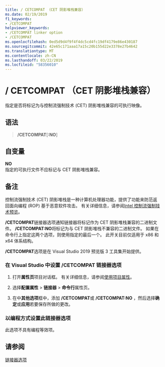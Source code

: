 ```yaml
---
title: / CETCOMPAT （CET 阴影堆栈兼容）
ms.date: 02/19/2019
f1_keywords:
- /CETCOMPAT
helpviewer_keywords:
- /CETCOMPAT linker option
- /CETCOMPAT
ms.openlocfilehash: 0ed5d9d4f9f4f4dc5cd4fc19df4179e86e430187
ms.sourcegitcommit: 42e65c171aaa17a15c20b155d22e3378e27b4642
ms.translationtype: MT
ms.contentlocale: zh-CN
ms.lasthandoff: 03/22/2019
ms.locfileid: "58356010"
---
```

# <a name="cetcompat-cet-shadow-stack-compatible"></a>/ CETCOMPAT （CET 阴影堆栈兼容）

指定是否将标记为与控制流强制技术 (CET) 阴影堆栈兼容的可执行映像。

## <a name="syntax"></a>语法

> **/CETCOMPAT**\[**:NO**]

## <a name="arguments"></a>自变量

**NO**<br/>
指定的可执行文件不应标记与 CET 阴影堆栈兼容。

## <a name="remarks"></a>备注

控制流强制技术 (CET) 阴影堆栈是一种计算机处理器功能，提供了功能来防范返回面向编程 (ROP) 基于恶意软件攻击。 有关详细信息，请参阅[Intel 控制流强制技术预览](https://software.intel.com/sites/default/files/managed/4d/2a/control-flow-enforcement-technology-preview.pdf)。

**/CETCOMPAT**链接器选项通知链接器将标记作为 CET 阴影堆栈兼容的二进制文件。 **/CETCOMPAT:NO**将标记为与 CET 阴影堆栈不兼容的二进制文件。 如果在命令行上指定这两个选项，则使用指定的最后一个。 此开关目前仅适用于 x86 和 x64 体系结构。

**/CETCOMPAT**选项是在 Visual Studio 2019 预览版 3 工具集开始提供。

### <a name="to-set-the-cetcompat-linker-option-in-visual-studio"></a>在 Visual Studio 中设置 /CETCOMPAT 链接器选项

1. 打开**属性页**项目对话框。 有关详细信息，请参阅[使用项目属性](../working-with-project-properties.md)。

1. 选择**配置属性** > **链接器** > **命令行**属性页。

1. 在中**其他选项**框中，添加 **/CETCOMPAT**或 **/CETCOMPAT:NO** ，然后选择**确定**或**应用**若要保存所做的更改。

### <a name="to-set-this-linker-option-programmatically"></a>以编程方式设置此链接器选项

此选项不具有编程等效项。

## <a name="see-also"></a>请参阅

[链接器选项](linker-options.md)
